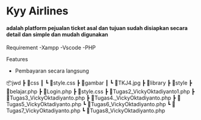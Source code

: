 <h1>Kyy Airlines</h1>
<h4>adalah platform pejualan ticket asal dan tujuan sudah disiapkan secara detail dan simple dan mudah digunakan</h4> 

Requirement
-Xampp
-Vscode
-PHP 

Features
- Pembayaran secara langsung

📦jwd
 ┣ 📂css
 ┃ ┗ 📜style.css
 ┣ 📂gambar
 ┃ ┗ 📜TKJ4.jpg
 ┣ 📂library
 ┣ 📂style
 ┣ 📜belajar.php
 ┣ 📜Login.php
 ┣ 📜style.css
 ┣ 📜Tugas2_VickyOktadiyanto1.php
 ┣ 📜Tugas3_VickyOktadiyanto.php
 ┣ 📜Tugas4._VickyOktadiyanto.php
 ┣ 📜Tugas5_VickyOktadiyanto.php
 ┗ 📜Tugas6_VickyOktadiyanto.php
 ┗ 📜Tugas7_VickyOktadiyanto.php
 ┗ 📜Tugas8_VickyOktadiyanto.php
